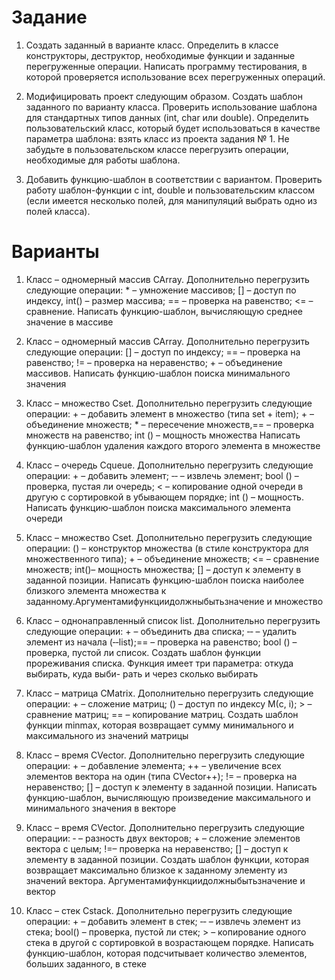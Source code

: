 # Задание

1. Создать заданный в варианте класс. Определить в классе конструкторы, деструктор, необходимые функции и заданные перегруженные операции. Написать программу тестирования, в которой проверяется использование всех перегруженных операций.

2. Модифицировать проект следующим образом. Создать шаблон заданного по варианту класса. Проверить использование шаблона для стандартных типов данных (int, char или double). Определить пользовательский класс, который будет использоваться в качестве параметра шаблона: взять класс из проекта задания № 1. Не забудьте в пользовательском классе перегрузить операции, необходимые для работы шаблона.

3. Добавить функцию-шаблон в соответствии с вариантом. Проверить работу шаблон-функции с int, double и пользовательским классом (если имеется несколько полей, для манипуляций выбрать одно из полей класса).

# Варианты


1. Класс – одномерный массив CArray. Дополнительно перегрузить следующие операции: * – умножение массивов; [] – доступ по индексу, int() – размер массива; == – проверка на равенство; <= – сравнение.
Написать функцию-шаблон, вычисляющую среднее значение в массиве

2. Класс – одномерный массив CArray. Дополнительно перегрузить следующие операции: [] – доступ по индексу; == – проверка на равенство; != – проверка на неравенство; + – объединение массивов.
Написать функцию-шаблон поиска минимального значения

3. Класс – множество Сset. Дополнительно перегрузить следующие операции: + – добавить элемент в множество (типа set + item); + – объединение множеств; * – пересечение множеств,== – проверка множеств на равенство; int () – мощность множества
Написать функцию-шаблон удаления каждого второго элемента в множестве

4. Класс – очередь Сqueue. Дополнительно перегрузить следующие операции: + – добавить элемент; ‐‐ – извлечь элемент; bool () – проверка, пустая ли очередь; < – копирование одной очереди в другую с сортировкой в убывающем порядке; int () – мощность.
Написать функцию-шаблон поиска максимального элемента очереди

5. Класс – множество Сset. Дополнительно перегрузить следующие операции: () – конструктор множества (в стиле конструктора для множественного типа); + – объединение множеств; <= – сравнение множеств; int()– мощность множества; [] – доступ к элементу в заданной позиции.
Написать функцию-шаблон поиска наиболее близкого элемента множества к заданному.Аргументамифункциидолжныбытьзначение и множество

6. Класс – однонаправленный список list. Дополнительно перегрузить следующие операции: + – объединить два списка; ‐‐ – удалить элемент из начала (‐‐list);== – проверка на равенство; bool () – проверка, пустой ли список.
Создать шаблон функции прореживания списка. Функция имеет три параметра: откуда выбирать, куда выби-
рать и через сколько выбирать

7. Класс – матрица CMatrix. Дополнительно перегрузить следующие операции: + – сложение матриц; () – доступ по индексу M(с, i); > – сравнение матриц; == – копирование матриц.
Создать шаблон функции minmax, которая возвращает
сумму минимального и максимального из значений матрицы

8. Класс – время CVector. Дополнительно перегрузить следующие операции: + – добавление элемента; ++ – увеличение всех элементов вектора на один (типа СVector++); != – проверка на неравенство; [] – доступ к элементу в заданной позиции.
Написать функцию-шаблон, вычисляющую произведение максимального и минимального значения в векторе
 
9. Класс – время CVector. Дополнительно перегрузить следующие операции: ‐ – разность двух векторов; + – сложение элементов вектора с целым; !=– проверка на неравенство; [] – доступ к элементу в заданной позиции.
Создать шаблон функции, которая возвращает максимально близкое к заданному элементу из значений вектора. Аргументамифункциидолжныбытьзначение
и вектор

10. Класс – стек Сstack. Дополнительно перегрузить следующие операции: + – добавить элемент в стек; ‐‐ – извлечь элемент из стека; bool() – проверка, пустой ли стек; > – копирование одного стека в другой с сортировкой в возрастающем порядке.
Написать функцию-шаблон, которая подсчитывает количество элементов, больших заданного, в стеке
